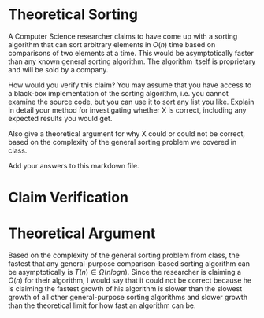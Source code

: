 # Theoretical Sorting

A Computer Science researcher claims to have come up with a sorting algorithm
that can sort arbitrary elements in $O(n)$ time based on comparisons of two
elements at a time. This would be asymptotically faster than any known general
sorting algorithm. The algorithm itself is proprietary and will be sold by a
company.

How would you verify this claim? You may assume that you have access to a
black-box implementation of the sorting algorithm, i.e. you cannot examine the
source code, but you can use it to sort any list you like. Explain in detail
your method for investigating whether X is correct, including any expected
results you would get.

Also give a theoretical argument for why X could or could not be correct, based
on the complexity of the general sorting problem we covered in class.

Add your answers to this markdown file.
# Claim Verification


# Theoretical Argument
Based on the complexity of the general sorting problem from class, the fastest that any general-purpose comparison-based sorting algorithm can be asymptotically is $T(n) ∈ Ω(nlogn)$. Since the researcher is claiming a $O(n)$ for their algorithm, I would say that it could not be correct because he is claiming the fastest growth of his algorithm is slower than the slowest growth of all other general-purpose sorting algorithms and slower growth than the theoretical limit for how fast an algorithm can be.
